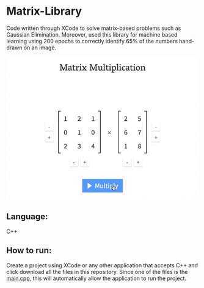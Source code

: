 # Matrix-Library
Code written through XCode to solve matrix-based problems such as Gaussian Elimination. Moreover, used this library for machine based learning using 200 epochs to correctly identify 65% of the numbers hand-drawn on an image.

![Alt Text](matrix.gif)


## Language:
C++ 

## How to run:
Create a project using XCode or any other application that accepts C++ and click download all the files in this repository. Since one of the files is the [main.cpp](main.cpp), this will automatically allow the application to run the project.
